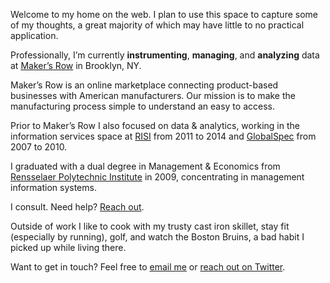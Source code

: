 Welcome to my home on the web. I plan to use this space to capture some of my thoughts, a great majority of which may have little to no practical application.

Professionally, I’m currently **instrumenting**, **managing**, and **analyzing** data at [Maker’s Row](http://makersrow.com/) in Brooklyn, NY.

Maker’s Row is an online marketplace connecting product-based businesses with American manufacturers. Our mission is to make the manufacturing process simple to understand an easy to access.

Prior to Maker’s Row I also focused on data & analytics, working in the information services space at [RISI](http://risiinfo.com/) from 2011 to 2014 and [GlobalSpec](http://globalspec.com/) from 2007 to 2010.

I graduated with a dual degree in Management & Economics from [Rensselaer Polytechnic Institute](http://rpi.edu/) in 2009, concentrating in management information systems.

I consult. Need help? [Reach out](mailto:tim.finkel@gmail.com).

Outside of work I like to cook with my trusty cast iron skillet, stay fit (especially by running), golf, and watch the Boston Bruins, a bad habit I picked up while living there.

Want to get in touch? Feel free to [email me](mailto:tim.finkel@gmail.com) or [reach out on Twitter](https://twitter.com/king_fink).

